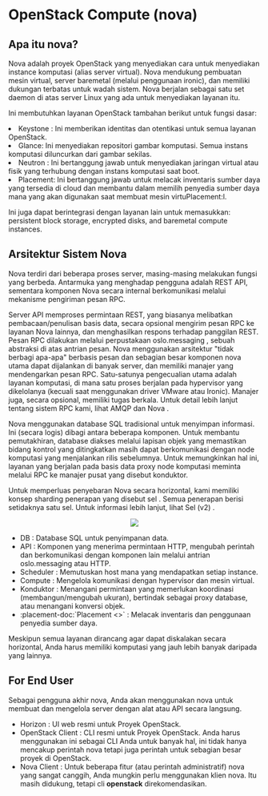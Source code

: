# OpenStack Compute (nova)

## Apa itu nova?
Nova adalah proyek OpenStack yang menyediakan cara untuk menyediakan instance komputasi (alias server virtual). Nova mendukung pembuatan mesin virtual, server baremetal (melalui penggunaan ironic), dan memiliki dukungan terbatas untuk wadah sistem. Nova berjalan sebagai satu set daemon di atas server Linux yang ada untuk menyediakan layanan itu.

Ini membutuhkan layanan OpenStack tambahan berikut untuk fungsi dasar:
<li>Keystone : Ini memberikan identitas dan otentikasi untuk semua layanan OpenStack.</li>
<li>Glance: Ini menyediakan repositori gambar komputasi. Semua instans komputasi diluncurkan dari gambar sekilas.</li>
<li>Neutron : Ini bertanggung jawab untuk menyediakan jaringan virtual atau fisik yang terhubung dengan instans komputasi saat boot.</li>
<li>Placement: Ini bertanggung jawab untuk melacak inventaris sumber daya yang tersedia di cloud dan membantu dalam memilih penyedia sumber daya mana yang akan digunakan saat membuat mesin virtuPlacement:l.</li>

Ini juga dapat berintegrasi dengan layanan lain untuk memasukkan: persistent block storage, encrypted disks, and baremetal compute instances.

## Arsitektur Sistem Nova
Nova terdiri dari beberapa proses server, masing-masing melakukan fungsi yang berbeda. Antarmuka yang menghadap pengguna adalah REST API, sementara komponen Nova secara internal berkomunikasi melalui mekanisme pengiriman pesan RPC.

Server API memproses permintaan REST, yang biasanya melibatkan pembacaan/penulisan basis data, secara opsional mengirim pesan RPC ke layanan Nova lainnya, dan menghasilkan respons terhadap panggilan REST. Pesan RPC dilakukan melalui perpustakaan oslo.messaging , sebuah abstraksi di atas antrian pesan. Nova menggunakan arsitektur "tidak berbagi apa-apa" berbasis pesan dan sebagian besar komponen nova utama dapat dijalankan di banyak server, dan memiliki manajer yang mendengarkan pesan RPC. Satu-satunya pengecualian utama adalah layanan komputasi, di mana satu proses berjalan pada hypervisor yang dikelolanya (kecuali saat menggunakan driver VMware atau Ironic). Manajer juga, secara opsional, memiliki tugas berkala. Untuk detail lebih lanjut tentang sistem RPC kami, lihat AMQP dan Nova .

Nova menggunakan database SQL tradisional untuk menyimpan informasi. Ini (secara logis) dibagi antara beberapa komponen. Untuk membantu pemutakhiran, database diakses melalui lapisan objek yang memastikan bidang kontrol yang ditingkatkan masih dapat berkomunikasi dengan node komputasi yang menjalankan rilis sebelumnya. Untuk memungkinkan hal ini, layanan yang berjalan pada basis data proxy node komputasi meminta melalui RPC ke manajer pusat yang disebut konduktor.

Untuk memperluas penyebaran Nova secara horizontal, kami memiliki konsep sharding penerapan yang disebut sel . Semua penerapan berisi setidaknya satu sel. Untuk informasi lebih lanjut, lihat Sel (v2) .
<p align="center"><img src="https://drive.google.com/uc?export=view&id=1WKpnHu-_GxAFd2bJ0-5udTLYMBRrRd9C"> </p>
<ul>
  <li>DB : Database SQL untuk penyimpanan data.</li>
  <li>API : Komponen yang menerima permintaan HTTP, mengubah perintah dan berkomunikasi dengan komponen lain melalui antrian oslo.messaging atau HTTP.</li>
  <li>Scheduler : Memutuskan host mana yang mendapatkan setiap instance.</li>
  <li>Compute : Mengelola komunikasi dengan hypervisor dan mesin virtual.</li>
  <li>Konduktor : Menangani permintaan yang memerlukan koordinasi (membangun/mengubah ukuran), bertindak sebagai proxy database, atau menangani konversi objek.</li>
  <li>:placement-doc:`Placement <>` : Melacak inventaris dan penggunaan penyedia sumber daya.</li>
</ul>
Meskipun semua layanan dirancang agar dapat diskalakan secara horizontal, Anda harus memiliki komputasi yang jauh lebih banyak daripada yang lainnya.

## For End User
Sebagai pengguna akhir nova, Anda akan menggunakan nova untuk membuat dan mengelola server dengan alat atau API secara langsung.
<ul>
<li> Horizon : UI web resmi untuk Proyek OpenStack.</li>
<li>OpenStack Client : CLI resmi untuk Proyek OpenStack. Anda harus menggunakan ini sebagai CLI Anda untuk banyak hal, ini tidak hanya mencakup perintah nova tetapi juga perintah untuk sebagian besar proyek di OpenStack.</li>
<li> Nova Client : Untuk beberapa fitur (atau perintah administratif) nova yang sangat canggih, Anda mungkin perlu menggunakan klien nova. Itu masih didukung, tetapi cli <b>openstack</b> direkomendasikan.</li>
</ul>
